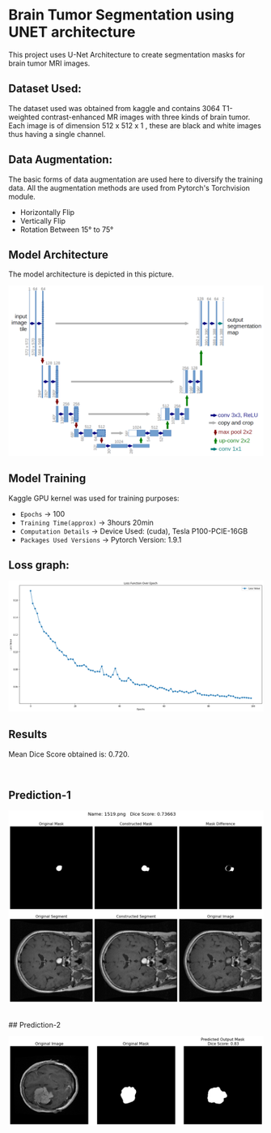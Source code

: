 # Brain Tumor Segmentation using UNET architecture
This project uses U-Net Architecture to create segmentation masks for brain tumor MRI images.

## Dataset Used:
The dataset used was obtained from kaggle and contains 3064 T1-weighted contrast-enhanced MR images with three kinds of brain tumor. Each image is of dimension 512 x 512 x 1 , these are black and white images thus having a single channel.

## Data Augmentation:
The basic forms of data augmentation are used here to diversify the training data. All the augmentation methods are used from Pytorch's Torchvision module.

- Horizontally Flip
- Vertically Flip
- Rotation Between 15° to 75°

## Model Architecture
The model architecture is depicted in this picture.

![unet-architecture](images/u-net-architecture.png)

## Model Training
Kaggle GPU kernel was used for training purposes:
- `Epochs` -> 100
- `Training Time(approx)` -> 3hours 20min
- `Computation Details` -> Device Used: (cuda), Tesla P100-PCIE-16GB
- `Packages Used Versions` -> Pytorch Version: 1.9.1

## Loss graph:

![loss-graph](images/lossgraph.png)

## Results
Mean Dice Score obtained is: 0.720. 

<br>

## Prediction-1
![result](images/download.png)

<br>
## Prediction-2

![result1](images/download1.png)
